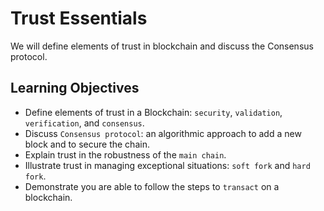 # Trust Essentials

We will define elements of trust in blockchain and discuss the Consensus protocol.

## Learning Objectives

- Define elements of trust in a Blockchain: `security`, `validation`, `verification`, and `consensus`.
- Discuss `Consensus protocol`: an algorithmic approach to add a new block and to secure the chain.
- Explain trust in the robustness of the `main chain`.
- Illustrate trust in managing exceptional situations: `soft fork` and `hard fork`.
- Demonstrate you are able to follow the steps to `transact` on a blockchain.